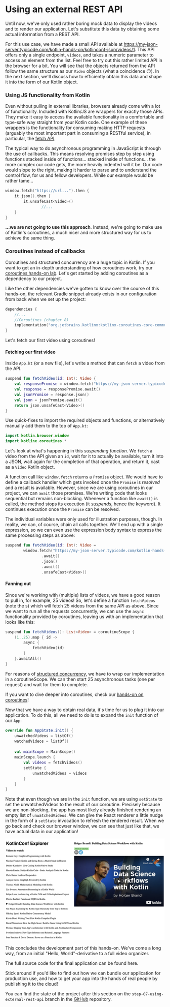 # Using an external REST API

Until now, we've only used rather boring mock data to display the videos and to render our application. Let's substitute this data by obtaining some actual information from a REST API.

For this use case, we have made a small API available at https://my-json-server.typicode.com/kotlin-hands-on/kotlinconf-json/videos/1. This API offers only a single endpoint, `videos`, and takes a numeric parameter to access an element from the list. Feel free to try out this rather limited API in the browser for a bit. You will see that the objects returned from the API follow the same structure as our `Video` objects (what a coincidence 😏). In the next section, we'll discuss how to efficiently obtain this data and shape it into the form of our Kotlin object.

### Using JS functionality from Kotlin

Even without pulling in external libraries, browsers already come with a lot of functionality. Included with Kotlin/JS are wrappers for exactly those APIs. They make it easy to access the available functionality in a comfortable and type-safe way straight from your Kotlin code. One example of these wrappers is the functionality for consuming making HTTP requests (arguably the most important part in consuming a RESTful service), in particular, the [fetch API](https://developer.mozilla.org/en-US/docs/Web/API/Fetch_API).

The typical way to do asynchronous programming in JavaScript is through the use of callbacks. This means resolving promises step by step using functions stacked inside of functions... stacked inside of functions… the more complex our code gets, the more heavily indented will it be. Our code would slope to the right, making it harder to parse and to understand the control flow, for us and fellow developers. While our example would be rather tame...

```kotlin
window.fetch("https://url...").then {
    it.json().then {
        it.unsafeCast<Video>()
                //...
    }
}
```

**…we are not going to use this approach**. Instead, we're going to make use of Kotlin's coroutines, a much nicer and more structured way for us to achieve the same thing.

### Coroutines instead of callbacks

Coroutines and structured concurrency are a huge topic in Kotlin. If you want to get an in-depth understanding of how coroutines work, try our [coroutines hands-on lab](https://play.kotlinlang.org/hands-on/Introduction%20to%20Coroutines%20and%20Channels/). Let's get started by adding coroutines as a dependency to our project.

Like the other dependencies we've gotten to know over the course of this hands-on, the relevant Gradle snippet already exists in our configuration from back when we set up the project:

```kotlin
dependencies {
    //...
    //Coroutines (chapter 8)
    implementation("org.jetbrains.kotlinx:kotlinx-coroutines-core-common:1.3.3")
}
```

Let's fetch our first video using coroutines!

#### Fetching our first video

Inside `App.kt` (or a new file), let's write a method that can `fetch` a video from the API.

```kotlin
suspend fun fetchVideo(id: Int): Video {
    val responsePromise = window.fetch("https://my-json-server.typicode.com/kotlin-hands-on/kotlinconf-json/videos/$id")
    val response = responsePromise.await()
    val jsonPromise = response.json()
    val json = jsonPromise.await()
    return json.unsafeCast<Video>()
}
```

Use quick-fixes to import the required objects and functions, or alternatively manually add them to the top of `App.kt`:

```kotlin
import kotlin.browser.window
import kotlinx.coroutines.*
```

Let's look at what's happening in this *suspending function*. We `fetch` a video from the API given an `id`, wait for it to actually be available, turn it into a JSON, wait again for the completion of that operation, and return it, cast as a `Video` Kotlin object.

A function call like `window.fetch` returns a `Promise` object. We would have to define a callback handler which gets invoked once the `Promise` is *resolved* and a result is available. However, since we are using coroutines in our project, we can `await` those promises. We're writing code that looks sequential but remains non-blocking. Whenever a function like `await()` is called, the method stops its execution (it *suspends*, hence the keyword). It continues execution once the `Promise` can be resolved.

The individual variables were only used for illustration purposes, though. In reality, we can, of course, chain all calls together. We'll end up with a single expression, so we can even use the expression body syntax to express the same processing steps as above:

```kotlin
suspend fun fetchVideo(id: Int): Video =
        window.fetch("https://my-json-server.typicode.com/kotlin-hands-on/kotlinconf-json/videos/$id")
                .await()
                .json()
                .await()
                .unsafeCast<Video>()
```

#### Fanning out

Since we're working with (multiple) lists of videos, we have a good reason to pull in, for example, 25 videos! So, let's define a function `fetchVideos` (note the s) which will fetch 25 videos from the same API as above. Since we want to run all the requests concurrently, we can use the `async` functionality provided by coroutines, leaving us with an implementation that looks like this:

```kotlin
suspend fun fetchVideos(): List<Video> = coroutineScope {
    (1..25).map { id ->
        async {
            fetchVideo(id)
        }
    }.awaitAll()
}
```

For reasons of [structured concurrency](https://kotlinlang.org/docs/reference/coroutines/basics.html#structured-concurrency), we have to wrap our implementation in a coroutineScope. We can then start 25 asynchronous tasks (one per request) and wait for them to complete.

If you want to dive deeper into coroutines, check our [hands-on on coroutines](https://play.kotlinlang.org/hands-on/Introduction%20to%20Coroutines%20and%20Channels/01_Introduction)!

Now that we have a way to obtain real data, it's time for us to plug it into our application. To do this, all we need to do is to expand the `init` function of our `App`:

```kotlin
override fun AppState.init() {
    unwatchedVideos = listOf()
    watchedVideos = listOf()

    val mainScope = MainScope()
    mainScope.launch {
        val videos = fetchVideos()
        setState {
            unwatchedVideos = videos
        }
    }
}
```

Note that even though we are in the `init` function, we are using `setState` to set the unwatchedVideos to the result of our coroutine. Precisely because we are non-blocking, the app has most likely already finished rendering an empty list of `unwatchedVideos`. We can give the React renderer a little nudge in the form of a `setState` invocation to refresh the rendered result. When we go back and check our browser window, we can see that just like that, we have actual data in our application!

![image-20190729201914738](./assets/image-20190729201914738.png)

This concludes the development part of this hands-on. We've come a long way, from an initial "Hello, World"-derivative to a full video organizer.

The full source code for the final application can be found here.

Stick around if you'd like to find out how we can bundle our application for production use, and how to get your app into the hands of real people by publishing it to the cloud!

You can find the state of the project after this section on the `step-07-using-external-rest-api` branch in the [GitHub](https://github.com/kotlin-hands-on/web-app-react-kotlin-js-gradle/tree/step-07-using-external-rest-api) repository.